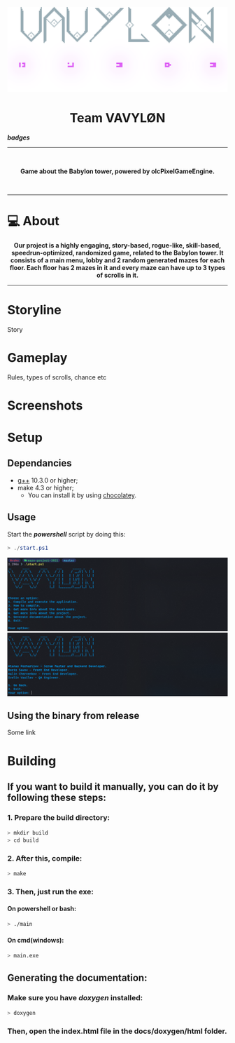 ![Vavylon Logo](public/VAVYLON_LOGO_BIG_NOBG.png)

<h1 align="center"><strong> Team VAVYLØN</strong></h1>


***badges***
___

<br>

<p align="center">
   <strong> Game about the Babylon tower, powered by olcPixelGameEngine.</strong> 
</p>
<br>

___

# 💻 About

<p align="center"><strong>Our project is a highly engaging, story-based, rogue-like, skill-based, speedrun-optimized, randomized  game, related to the Babylon tower. It consists of a main menu, lobby and 2 random generated mazes for each floor. Each floor has 2 mazes in it and every maze can have up to 3 types of scrolls in it.</strong></p> 

___

# Storyline
Story

# Gameplay
Rules, types of scrolls, chance etc

# Screenshots

# Setup
## Dependancies

- [g++](https://gcc.gnu.org/) 10.3.0 or higher;
- make 4.3 or higher;
   - You can install it by using [chocolatey](https://chocolatey.org/).

## Usage
Start the ***powershell*** script by doing this:
```powershell
> ./start.ps1
```


![Script Example](public/POWERSHELL_SCRIPT_EXAMPLE.png)
![Script Developers Example](public/POWERSHELL_SCRIPT_DEVELOPERS.png)




## Using the binary from release

Some link



# Building

## **If you want to build it manually, you can do it by following these steps:**

### 1. Prepare the build directory:

```bash
> mkdir build
> cd build
```

### 2. After this, compile:

```bash
> make
```

### 3. Then, just run the exe:
#### **On powershell or bash:**

```bash
> ./main
```

#### **On cmd(windows):**
```bash
> main.exe
```

## **Generating the documentation:**
### Make sure you have ***doxygen*** installed:

```bash
> doxygen
```
### **Then, open the index.html file in the docs/doxygen/html folder.**
